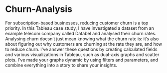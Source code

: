 # Churn-Analysis

For subscription-based businesses, reducing customer churn is a top priority. In this Tableau case study, I have investigated a dataset from an example telecom company called Databel and analysed their churn rates. Analysing churn doesn’t just mean knowing what the churn rate is: it’s also about figuring out why customers are churning at the rate they are, and how to reduce churn. I've answer these questions by creating calculated fields and various visualizations in Tableau, such as dual-axis graphs and scatter plots. I've made your graphs dynamic by using filters and parameters, and combine everything into a story to share your insights.
